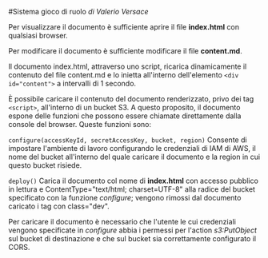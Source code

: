 #Sistema gioco di ruolo
*di Valerio Versace*

Per visualizzare il documento è sufficiente aprire il file **index.html** con qualsiasi browser.

Per modificare il documento è sufficiente modificare il file **content.md**.

Il documento index.html, attraverso uno script, ricarica dinamicamente il contenuto del file content.md e lo inietta all'interno dell'elemento `<div id="content">` a intervalli di 1 secondo.

È possibile caricare il contenuto del documento renderizzato, privo dei tag `<script>`, all'interno di un bucket S3.
A questo proposito, il documento espone delle funzioni che possono essere chiamate direttamente dalla console del browser. Queste funzioni sono:

`configure(accessKeyId, secretAccessKey, bucket, region)`
Consente di impostare l'ambiente di lavoro configurando le credenziali di IAM di AWS, il nome del bucket all'interno del quale caricare il documento e la region in cui questo bucket risiede.

`deploy()`
Carica il documento col nome di **index.html** con accesso pubblico in lettura e ContentType="text/html; charset=UTF-8" alla radice del bucket specificato con la funzione *configure*; vengono rimossi dal documento caricato i tag con class="dev".

Per caricare il documento è necessario che l'utente le cui credenziali vengono specificate in *configure* abbia i permessi per l'action *s3:PutObject* sul bucket di destinazione e che sul bucket sia correttamente configurato il CORS.
